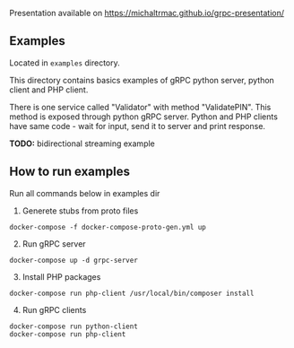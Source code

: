 Presentation available on https://michaltrmac.github.io/grpc-presentation/

## Examples

Located in `examples` directory.

This directory contains basics examples of gRPC python server, python client and PHP client.

There is one service called "Validator" with method "ValidatePIN". This method is exposed through python gRPC server. Python and PHP clients have same code - wait for input, send it to server and print response.

**TODO:** bidirectional streaming example

## How to run examples

Run all commands below in examples dir

1. Generete stubs from proto files
```
docker-compose -f docker-compose-proto-gen.yml up
```

2. Run gRPC server
```
docker-compose up -d grpc-server
```

3. Install PHP packages
```
docker-compose run php-client /usr/local/bin/composer install
```

4. Run gRPC clients
```
docker-compose run python-client
docker-compose run php-client
```